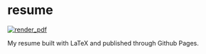 # resume
[![render_pdf](https://github.com/SimonZimmer/resume/actions/workflows/main.yml/badge.svg?branch=main)](https://github.com/SimonZimmer/resume/actions/workflows/main.yml)

My resume built with LaTeX and published through Github Pages.
